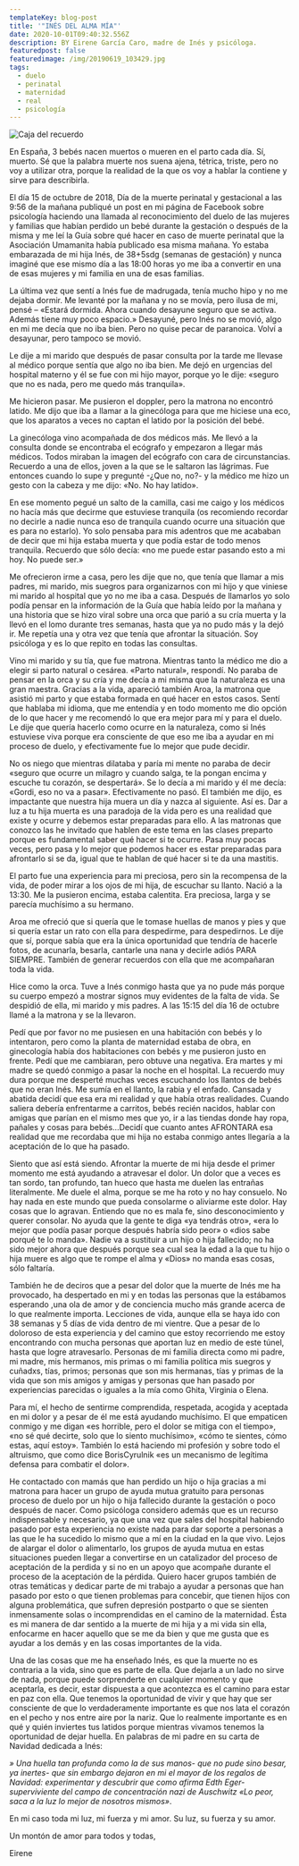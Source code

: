 ```yaml
---
templateKey: blog-post
title: '"INÉS DEL ALMA MÍA"'
date: 2020-10-01T09:40:32.556Z
description: BY Eirene García Caro, madre de Inés y psicóloga.
featuredpost: false
featuredimage: /img/20190619_103429.jpg
tags:
  - duelo
  - perinatal
  - maternidad
  - real
  - psicología
---
```

![Caja del recuerdo](/img/20190619_103429.jpg "INÉS DEL ALMA MIA")

En España, 3 bebés nacen muertos o mueren en el parto cada día. Sí, muerto. Sé que la palabra muerte nos suena ajena, tétrica, triste, pero no voy a utilizar otra, porque la realidad de la que os voy a hablar la contiene y sirve para describirla.

El día 15 de octubre de 2018, Día de la muerte perinatal y gestacional a las 9:56 de la mañana publiqué un post en mi página de Facebook sobre psicología haciendo una llamada al reconocimiento del duelo de las mujeres y familias que habían perdido un bebé durante la gestación o después de la misma y me leí la Guía sobre qué hacer en caso de muerte perinatal que la Asociación Umamanita había publicado esa misma mañana. Yo estaba embarazada de mi hija Inés, de 38+5sdg (semanas de gestación) y nunca imaginé que ese mismo día a las 18:00 horas yo me iba a convertir en una de esas mujeres y mi familia en una de esas familias.

La última vez que sentí a Inés fue de madrugada, tenía mucho hipo y no me dejaba dormir. Me levanté por la mañana y no se movía, pero ilusa de mi, pensé – «Estará dormida. Ahora cuando desayune seguro que se activa. Además tiene muy poco espacio.» Desayuné, pero Inés no se movió, algo en mi me decía que no iba bien. Pero no quise pecar de paranoica. Volví a desayunar, pero tampoco se movió.

Le dije a mi marido que después de pasar consulta por la tarde me llevase al médico porque sentía que algo no iba bien. Me dejó en urgencias del hospital materno y él se fue con mi hijo mayor, porque yo le dije: «seguro que no es nada, pero me quedo más tranquila».

Me hicieron pasar. Me pusieron el doppler, pero la matrona no encontró latido. Me dijo que iba a llamar a la ginecóloga para que me hiciese una eco, que los aparatos a veces no captan el latido por la posición del bebé.

La ginecóloga vino acompañada de dos médicos más. Me llevó a la consulta donde se encontraba el ecógrafo y empezaron a llegar más médicos. Todos miraban la imagen del ecógrafo con cara de circunstancias. Recuerdo a una de ellos, joven a la que se le saltaron las lágrimas. Fue entonces cuando lo supe y pregunté -¿Que no, no?- y la médico me hizo un gesto con la cabeza y me dijo: «No. No hay latido».

En ese momento pegué un salto de la camilla, casi me caigo y los médicos no hacía más que decirme que estuviese tranquila (os recomiendo recordar no decirle a nadie nunca eso de tranquila cuando ocurre una situación que es para no estarlo). Yo solo pensaba para mis adentros que me acababan de decir que mi hija estaba muerta y que podía estar de todo menos tranquila. Recuerdo que sólo decía: «no me puede estar pasando esto a mi hoy. No puede ser.»

Me ofrecieron irme a casa, pero les dije que no, que tenía que llamar a mis padres, mi marido, mis suegros para organizarnos con mi hijo y que viniese mi marido al hospital que yo no me iba a casa. Después de llamarlos yo solo podía pensar en la información de la Guía que había leído por la mañana y una historia que se hizo viral sobre una orca que parió a su cría muerta y la llevó en el lomo durante tres semanas, hasta que ya no pudo más y la dejó ir. Me repetía una y otra vez que tenía que afrontar la situación. Soy psicóloga y es lo que repito en todas las consultas.

Vino mi marido y su tía, que fue matrona. Mientras tanto la médico me dio a elegir si parto natural o cesárea. «Parto natural», respondí. No paraba de pensar en la orca y su cría y me decía a mi misma que la naturaleza es una gran maestra. Gracias a la vida, apareció también Aroa, la matrona que asistió mi parto y que estaba formada en qué hacer en estos casos. Sentí que hablaba mi idioma, que me entendía y en todo momento me dio opción de lo que hacer y me recomendó lo que era mejor para mí y para el duelo. Le dije que quería hacerlo como ocurre en la naturaleza, como si Inés estuviese viva porque era consciente de que eso me iba a ayudar en mi proceso de duelo, y efectivamente fue lo mejor que pude decidir.

No os niego que mientras dilataba y paría mi mente no paraba de decir «seguro que ocurre un milagro y cuando salga, te la pongan encima y escuche tu corazón, se despertará». Se lo decía a mi marido y él me decía: «Gordi, eso no va a pasar». Efectivamente no pasó. El también me dijo, es impactante que nuestra hija muera un día y nazca al siguiente. Así es. Dar a luz a tu hija muerta es una paradoja de la vida pero es una realidad que existe y ocurre y debemos estar preparadas para ello. A las matronas que conozco las he invitado que hablen de este tema en las clases preparto porque es fundamental saber qué hacer si te ocurre. Pasa muy pocas veces, pero pasa y lo mejor que podemos hacer es estar preparadas para afrontarlo si se da, igual que te hablan de qué hacer si te da una mastitis.

El parto fue una experiencia para mi preciosa, pero sin la recompensa de la vida, de poder mirar a los ojos de mi hija, de escuchar su llanto. Nació a la 13:30. Me la pusieron encima, estaba calentita. Era preciosa, larga y se parecía muchísimo a su hermano.

Aroa me ofreció que si quería que le tomase huellas de manos y pies y que si quería estar un rato con ella para despedirme, para despedirnos. Le dije que sí, porque sabía que era la única oportunidad que tendría de hacerle fotos, de acunarla, besarla, cantarle una nana y decirle adiós PARA SIEMPRE. También de generar recuerdos con ella que me acompañaran toda la vida.

Hice como la orca. Tuve a Inés conmigo hasta que ya no pude más porque su cuerpo empezó a mostrar signos muy evidentes de la falta de vida. Se despidió de ella, mi marido y mis padres. A las 15:15 del día 16 de octubre llamé a la matrona y se la llevaron.

Pedí que por favor no me pusiesen en una habitación con bebés y lo intentaron, pero como la planta de maternidad estaba de obra, en ginecología había dos habitaciones con bebés y me pusieron justo en frente. Pedí que me cambiaran, pero obtuve una negativa. Era martes y mi madre se quedó conmigo a pasar la noche en el hospital. La recuerdo muy dura porque me desperté muchas veces escuchando los llantos de bebés que no eran Inés. Me sumía en el llanto, la rabia y el enfado. Cansada y abatida decidí que esa era mi realidad y que había otras realidades. Cuando saliera debería enfrentarme a carritos, bebés recién nacidos, hablar con amigas que parían en el mismo mes que yo, ir a las tiendas donde hay ropa, pañales y cosas para bebés…Decidí que cuanto antes AFRONTARA esa realidad que me recordaba que mi hija no estaba conmigo antes llegaría a la aceptación de lo que ha pasado.

Siento que así está siendo. Afrontar la muerte de mi hija desde el primer momento me está ayudando a atravesar el dolor. Un dolor que a veces es tan sordo, tan profundo, tan hueco que hasta me duelen las entrañas literalmente. Me duele el alma, porque se me ha roto y no hay consuelo. No hay nada en este mundo que pueda consolarme o aliviarme este dolor. Hay cosas que lo agravan. Entiendo que no es mala fe, sino desconocimiento y querer consolar. No ayuda que la gente te diga «ya tendrás otro», «era lo mejor que podía pasar porque después habría sido peor» o «dios sabe porqué te lo manda». Nadie va a sustituir a un hijo o hija fallecido; no ha sido mejor ahora que después porque sea cual sea la edad a la que tu hijo o hija muere es algo que te rompe el alma y «Dios» no manda esas cosas, sólo faltaría.

También he de deciros que a pesar del dolor que la muerte de Inés me ha provocado, ha despertado en mi y en todas las personas que la estábamos esperando ,una ola de amor y de conciencia mucho más grande acerca de lo que realmente importa. Lecciones de vida, aunque ella se haya ido con 38 semanas y 5 días de vida dentro de mi vientre. Que a pesar de lo doloroso de esta experiencia y del camino que estoy recorriendo me estoy encontrando con mucha personas que aportan luz en medio de este túnel, hasta que logre atravesarlo. Personas de mi familia directa como mi padre, mi madre, mis hermanos, mis primas o mi familia política mis suegros y cuñadxs, tías, primos; personas que son mis hermanas, tías y primas de la vida que son mis amigos y amigas y personas que han pasado por experiencias parecidas o iguales a la mía como Ghita, Virginia o Elena.

Para mí, el hecho de sentirme comprendida, respetada, acogida y aceptada en mi dolor y a pesar de él me está ayudando muchísimo. El que empaticen conmigo y me digan «es horrible, pero el dolor se mitiga con el tiempo», «no sé qué decirte, solo que lo siento muchísimo», «cómo te sientes, cómo estas, aquí estoy». También lo está haciendo mi profesión y sobre todo el altruismo, que como dice BorisCyrulnik «es un mecanismo de legítima defensa para combatir el dolor».

He contactado con mamás que han perdido un hijo o hija gracias a mi matrona para hacer un grupo de ayuda mutua gratuito para personas proceso de duelo por un hijo o hija fallecido durante la gestación o poco después de nacer. Como psicóloga considero además que es un recurso indispensable y necesario, ya que una vez que sales del hospital habiendo pasado por esta experiencia no existe nada para dar soporte a personas a las que le ha sucedido lo mismo que a mí en la ciudad en la que vivo. Lejos de alargar el dolor o alimentarlo, los grupos de ayuda mutua en estas situaciones pueden llegar a convertirse en un catalizador del proceso de aceptación de la perdida y si no en un apoyo que acompañe durante el proceso de la aceptación de la pérdida. Quiero hacer grupos también de otras temáticas y dedicar parte de mi trabajo a ayudar a personas que han pasado por esto o que tienen problemas para concebir, que tienen hijos con alguna problemática, que sufren depresión postparto o que se sienten inmensamente solas o incomprendidas en el camino de la maternidad. Ésta es mi manera de dar sentido a la muerte de mi hija y a mi vida sin ella, enfocarme en hacer aquello que se me da bien y que me gusta que es ayudar a los demás y en las cosas importantes de la vida.

Una de las cosas que me ha enseñado Inés, es que la muerte no es contraria a la vida, sino que es parte de ella. Que dejarla a un lado no sirve de nada, porque puede sorprenderte en cualquier momento y que aceptarla, es decir, estar dispuesta a que acontezca es el camino para estar en paz con ella. Que tenemos la oportunidad de vivir y que hay que ser consciente de que lo verdaderamente importante es que nos lata el corazón en el pecho y nos entre aire por la nariz. Que lo realmente importante es en qué y quién inviertes tus latidos porque mientras vivamos tenemos la oportunidad de dejar huella. En palabras de mi padre en su carta de Navidad dedicada a Inés:

*» Una huella tan profunda como la de sus manos- que no pude sino besar, ya inertes- que sin embargo dejaron en mi el mayor de los regalos de Navidad: experimentar y descubrir que como afirma Edth Eger- superviviente del campo de concentración nazi de Auschwitz «Lo peor, saca a la luz lo mejor de nosotros mismos»*.

En mi caso toda mi luz, mi fuerza y mi amor. Su luz, su fuerza y su amor.

Un montón de amor para todos y todas,

Eirene